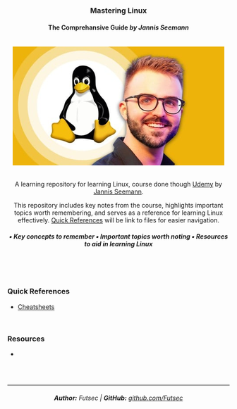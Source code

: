<div align="center"> 
    <h3>Mastering Linux</h3>
    <h4>
        The Comprehansive Guide <em>by Jannis Seemann</em>
    </h4>
    <br>
    <a href="https://www.udemy.com/course/mastering-linux/">
        <img src="./assets/imgs/readme/course_img.jpg">
    </a>
    <br>
    <br>
    <p>
        A learning repository for learning Linux, course done though <a href="https://udemy.com">Udemy</a> by
        <a href="https://www.udemy.com/user/jannis-seemann-3/">Jannis Seemann</a>.
    </p>
    <p>
        This repository includes key notes from the course, highlights important topics worth remembering, 
        and serves as a reference for learning Linux effectively. <a href="#quick-references">Quick References</a>
        will be link to files for easier navigation.
    </p>
    <h6>
        <strong>▪️ Key concepts to remember ▪️ Important topics worth noting ▪️ Resources to aid in learning Linux</strong>
    </h6>
</div>

<br>
<br>

### Quick References 

- [Cheatsheets](./workspace/cheatsheets/command-cheatsheet.md)

<br>

### Resources

- 

<br>
<br>

---

<div align="center">
    <h6>
        <strong>Author:</strong> Futsec | 
        <strong>GitHub:</strong> <a href="https://github.com/Futsec">github.com/Futsec</a>
    </h6>
</div>
